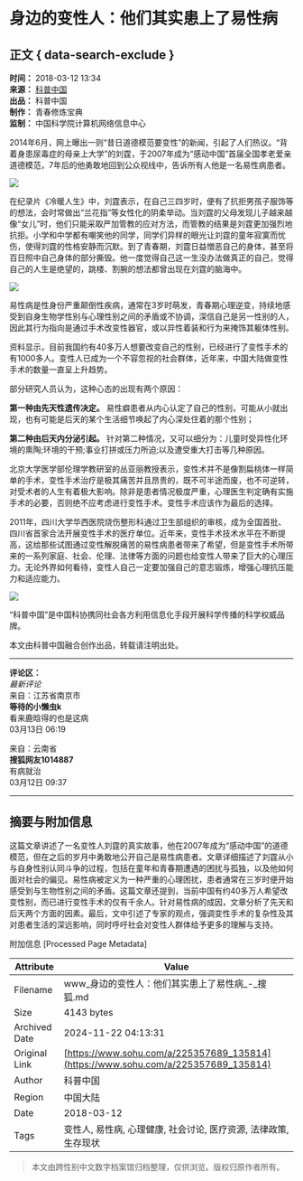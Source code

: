 # 身边的变性人：他们其实患上了易性病

## 正文 { data-search-exclude }


**时间：** 2018-03-12 13:34  
**来源：** [科普中国](https://www.sohu.com/a/225357689_135814?spm=smpc.content-abroad.content.1.1732248750623eHPjOCK)  
**出品：** 科普中国  
**制作：** 青春修炼宝典  
**监制：** 中国科学院计算机网络信息中心  

2014年6月，网上曝出一则“昔日道德模范要变性”的新闻，引起了人们热议。“背着身患尿毒症的母亲上大学”的刘霆，于2007年成为“感动中国”首届全国孝老爱亲道德模范，7年后的他勇敢地回到公众视线中，告诉所有人他是一名易性病患者。

![](//5b0988e595225.cdn.sohucs.com/images/20180312/1a8d6b72e4ca4909b7fae65fcf2f4c90.jpeg)

在纪录片《冷暖人生》中，刘霆表示，在自己三四岁时，便有了抗拒男孩子服饰等的想法，会时常做出“兰花指”等女性化的阴柔举动。当刘霆的父母发现儿子越来越像“女儿”时，他们只能采取严加管教的应对方法，而管教的结果是刘霆更加强烈地抗拒。小学和中学都有嘲笑他的同学，同学们异样的眼光让刘霆的童年寂寞而忧伤，使得刘霆的性格安静而沉默。到了青春期，刘霆日益憎恶自己的身体，甚至将百日照中自己身体的部分撕毁。他一度觉得自己这一生没办法做真正的自己，觉得自己的人生是绝望的，跳楼、割腕的想法都曾出现在刘霆的脑海中。

![](//5b0988e595225.cdn.sohucs.com/images/20180312/f76801aee34a4f5e963704d186007e6a.jpeg)

易性病是性身份严重颠倒性疾病，通常在3岁时萌发，青春期心理逆变，持续地感受到自身生物学性别与心理性别之间的矛盾或不协调，深信自己是另一性别的人，因此其行为指向是通过手术改变性器官，或以异性着装和行为来掩饰其躯体性别。

资料显示，目前我国约有40多万人想要改变自己的性别，已经进行了变性手术的有1000多人。变性人已成为一个不容忽视的社会群体，近年来，中国大陆做变性手术的数量一直呈上升趋势。

部分研究人员认为，这种心态的出现有两个原因：

**第一种由先天性遗传决定。** 易性癖患者从内心认定了自己的性别，可能从小就出现，也有可能是后天的某个生活细节唤起了内心深处住着的那个性别；

**第二种由后天内分泌引起。** 针对第二种情况，又可以细分为：儿童时受异性化环境的熏陶;环境的干预;事业打拼或压力所迫;以及遭受重大打击等几种原因。

北京大学医学部伦理学教研室的丛亚丽教授表示，变性术并不是像割扁桃体一样简单的手术，变性手术治疗是极其痛苦并且昂贵的，既不可半途而废，也不可逆转，对受术者的人生有着极大影响。除非是患者情况极度严重，心理医生判定确有实施手术的必要，否则绝不应考虑进行变性手术。变性手术应该作为最后的选择。

2011年，四川大学华西医院烧伤整形科通过卫生部组织的审核，成为全国首批、四川省首家合法开展变性手术的医疗单位。近年来，变性手术技术水平在不断提高，这给那些试图通过变性解脱痛苦的易性病患者带来了希望，但是变性手术所带来的一系列家庭、社会、伦理、法律等方面的问题也给变性人带来了巨大的心理压力。无论外界如何看待，变性人自己一定要加强自己的意志锻炼，增强心理抗压能力和适应能力。

![](//5b0988e595225.cdn.sohucs.com/images/20180312/6f76b5e92de04dce8b76cad4261306a4.jpeg)

“科普中国”是中国科协携同社会各方利用信息化手段开展科学传播的科学权威品牌。

本文由科普中国融合创作出品，转载请注明出处。  

---  

**评论区：**  
*最新评论*  
来自：江苏省南京市  
**等待的小懒虫k**  
看来鹿晗得的也是这病  
03月13日 06:19  

来自：云南省  
**搜狐网友1014887**  
有病就治  
03月12日 09:37  

---  

## 摘要与附加信息

<!-- tcd_abstract -->
这篇文章讲述了一名变性人刘霆的真实故事，他在2007年成为“感动中国”的道德模范，但在之后的岁月中勇敢地公开自己是易性病患者。文章详细描述了刘霆从小与自身性别认同斗争的过程，包括在童年和青春期遭遇的困扰与孤独，以及他如何面对社会的偏见。易性病被定义为一种严重的心理困扰，患者通常在三岁时便开始感受到与生物性别之间的矛盾。这篇文章还提到，当前中国有约40多万人希望改变性别，而已进行变性手术的仅有千余人。针对易性病的成因，文章分析了先天和后天两个方面的因素。最后，文中引述了专家的观点，强调变性手术的复杂性及其对患者生活的深远影响，同时呼吁社会对变性人群体给予更多的理解与支持。
<!-- tcd_abstract_end -->

附加信息 [Processed Page Metadata]

| Attribute       | Value                                  |
|-----------------|----------------------------------------|
| Filename        | www_身边的变性人：他们其实患上了易性病_-_搜狐.md                             |
| Size            | 4143 bytes                           |
| Archived Date   | 2024-11-22 04:13:31                             |
| Original Link   | [https://www.sohu.com/a/225357689_135814](https://www.sohu.com/a/225357689_135814)                       |
| Author          | 科普中国                               |
| Region          | 中国大陆                               |
| Date            | 2018-03-12                                 |
| Tags            | 变性人, 易性病, 心理健康, 社会讨论, 医疗资源, 法律政策, 生存现状                                 |
>
> 本文由跨性别中文数字档案馆归档整理，仅供浏览。版权归原作者所有。
>